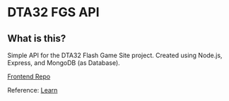 # DTA32 FGS API

## What is this?

Simple API for the DTA32 Flash Game Site project. Created using Node.js, Express, and MongoDB (as Database).

[Frontend Repo](https://github.com/DTA32/ofgs)

Reference: [Learn](https://www.freecodecamp.org/news/build-a-restful-api-using-node-express-and-mongodb/)
